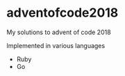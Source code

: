 # adventofcode2018

My solutions to advent of code 2018

Implemented in various languages

* Ruby
* Go
